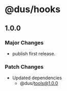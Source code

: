 # @dus/hooks

## 1.0.0

### Major Changes

- publish first release.

### Patch Changes

- Updated dependencies
  - @dus/tools@1.0.0
